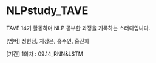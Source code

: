 # NLPstudy_TAVE

TAVE 14기 활동하며 NLP 공부한 과정을 기록하는 스터디입니다.

[멤버]
정현정, 지상은, 홍수인, 홍진화

[기간] 
1회차 : 09.14_RNN&LSTM
